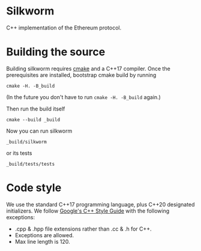 Silkworm
===

C++ implementation of the Ethereum protocol.

# Building the source

Building silkworm requires [cmake](https://cgold.readthedocs.io/en/latest/first-step/installation.html) and a C++17 compiler.
Once the prerequisites are installed, bootstrap cmake build by running
```
cmake -H. -B_build
```
(In the future you don't have to run `cmake -H. -B_build` again.)

Then run the build itself
```
cmake --build _build
```
Now you can run silkworm
```
_build/silkworm
```
or its tests
```
_build/tests/tests
```

# Code style

We use the standard C++17 programming language, plus C++20 designated initializers.
We follow [Google's C++ Style Guide](https://google.github.io/styleguide/cppguide.html) with the following exceptions:

* .cpp & .hpp file extensions rather than .cc & .h for C++.
* Exceptions are allowed.
* Max line length is 120.

